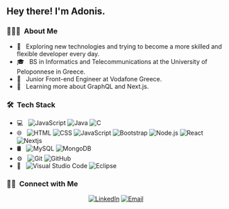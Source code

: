 <h2> Hey there! I'm Adonis.</h2>

<h3> 👨🏻‍💻 &nbsp;About Me </h3>

- 🤔 &nbsp; Exploring new technologies and trying to become a more skilled and flexible developer every day.
- 🎓 &nbsp; BS in Informatics and Telecommunications at the University of Peloponnese in Greece.
- 💼 &nbsp; Junior Front-end Engineer at Vodafone Greece.
- 🌱 &nbsp; Learning more about GraphQL and Next.js.

<h3> 🛠 &nbsp;Tech Stack</h3>

- 💻 &nbsp;
  ![JavaScript](https://img.shields.io/badge/-JavaScript-333333?style=flat&logo=javascript)
  ![Java](https://img.shields.io/badge/-Java-333333?style=flat&logo=Java&logoColor=007396)
  ![C](https://img.shields.io/badge/-C-333333?style=flat&logo=C%2B%2B&logoColor=00599C)
- 🌐 &nbsp;
  ![HTML](https://img.shields.io/badge/-HTML-333333?style=flat&logo=HTML5)
  ![CSS](https://img.shields.io/badge/-CSS-333333?style=flat&logo=CSS3&logoColor=1572B6)
  ![JavaScript](https://img.shields.io/badge/-JavaScript-333333?style=flat&logo=javascript)
  ![Bootstrap](https://img.shields.io/badge/-Bootstrap-333333?style=flat&logo=bootstrap&logoColor=563D7C)
  ![Node.js](https://img.shields.io/badge/-Node.js-333333?style=flat&logo=node.js)
  ![React](https://img.shields.io/badge/-React-333333?style=flat&logo=react)
  ![Nextjs](https://img.shields.io/badge/-Next.js-333333?style=flat&logo=next)
-  🛢 &nbsp;
  ![MySQL](https://img.shields.io/badge/-MySQL-333333?style=flat&logo=mysql)
  ![MongoDB](https://img.shields.io/badge/-MongoDB-333333?style=flat&logo=mongodb)
- ⚙️ &nbsp;
  ![Git](https://img.shields.io/badge/-Git-333333?style=flat&logo=git)
  ![GitHub](https://img.shields.io/badge/-GitHub-333333?style=flat&logo=github)
- 🔧 &nbsp;
  ![Visual Studio Code](https://img.shields.io/badge/-Visual%20Studio%20Code-333333?style=flat&logo=visual-studio-code&logoColor=007ACC)
  ![Eclipse](https://img.shields.io/badge/-Eclipse-333333?style=flat&logo=intellij-ide&logoColor=2C2255)

<h3> 🤝🏻 &nbsp;Connect with Me </h3>

<p align="center">
<a href="https://www.linkedin.com/in/antonisangelis/"><img alt="LinkedIn" src="https://img.shields.io/badge/LinkedIn-Antonis%20Angelis-blue?style=flat-square&logo=linkedin"></a>
<a href="mailto:agelisadonis@gmail.com"><img alt="Email" src="https://img.shields.io/badge/Email-agelisadonis@gmail.com-blue?style=flat-square&logo=gmail"></a>
</p>
